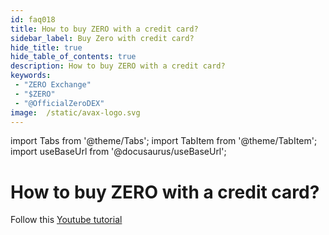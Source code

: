 ```yaml
---
id: faq018
title: How to buy ZERO with a credit card?
sidebar_label: Buy Zero with credit card?
hide_title: true
hide_table_of_contents: true
description: How to buy ZERO with a credit card?
keywords:
 - "ZERO Exchange"
 - "$ZERO"
 - "@OfficialZeroDEX"
image:  /static/avax-logo.svg
---
```


import Tabs from '@theme/Tabs';
import TabItem from '@theme/TabItem';
import useBaseUrl from '@docusaurus/useBaseUrl';

# How to buy ZERO with a credit card? 

Follow this [Youtube tutorial](https://www.youtube.com/watch?v=iRbc36Q_rRk&list=PLUrP9cz-3kCehfLJRhulrizJQ_4cOcpy4&index=2)
